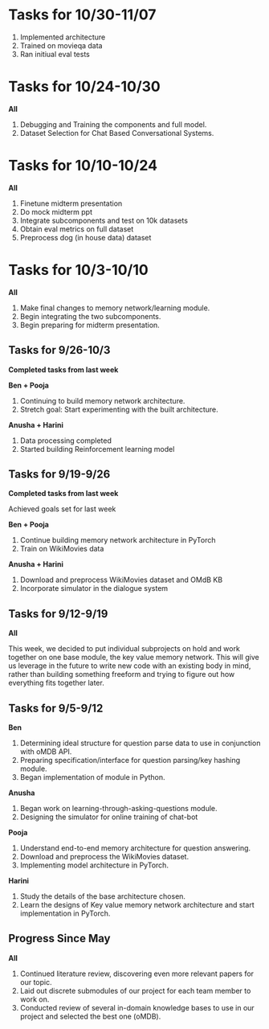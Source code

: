 # Tasks for 10/30-11/07
1. Implemented architecture
2. Trained on movieqa data
3. Ran initiual eval tests

# Tasks for 10/24-10/30

**All**

1. Debugging and Training the components and full model.
2. Dataset Selection for Chat Based Conversational Systems.



# Tasks for 10/10-10/24

**All**

1. Finetune midterm presentation
2. Do mock midterm ppt
3. Integrate subcomponents and test on 10k datasets
4. Obtain eval metrics on full dataset
5. Preprocess dog (in house data) dataset



# Tasks for 10/3-10/10

**All**

1. Make final changes to memory network/learning module.
2. Begin integrating the two subcomponents.
3. Begin preparing for midterm presentation.

## Tasks for 9/26-10/3
**Completed tasks from last week**

**Ben + Pooja**

1. Continuing to build memory network architecture.
2. Stretch goal: Start experimenting with the built architecture.

**Anusha + Harini**
1. Data processing completed
2. Started building Reinforcement learning model

## Tasks for 9/19-9/26
**Completed tasks from last week**

Achieved goals set for last week

**Ben + Pooja**
1. Continue building memory network architecture in PyTorch
2. Train on WikiMovies data

**Anusha + Harini**
1. Download and preprocess WikiMovies dataset and OMdB KB
2. Incorporate simulator in the dialogue system



## Tasks for 9/12-9/19

**All**

This week, we decided to put individual subprojects on hold and work together on one base module, the key value memory network. This will give us leverage in the future to write new code with an existing body in mind, rather than building something freeform and trying to figure out how everything fits together later.

## Tasks for 9/5-9/12

**Ben**
1. Determining ideal structure for question parse data to use in conjunction with oMDB API.
2. Preparing specification/interface for question parsing/key hashing module.
3. Began implementation of module in Python.


**Anusha**
1. Began work on learning-through-asking-questions module.
2. Designing the simulator for online training of chat-bot

**Pooja**
1. Understand end-to-end memory architecture for question answering.
2. Download and preprocess the WikiMovies dataset.
3. Implementing model architecture in PyTorch.

**Harini**
1. Study the details of the base architecture chosen.
1. Learn the designs of Key value memory network architecture and start implementation in PyTorch.

## Progress Since May
**All**
1. Continued literature review, discovering even more relevant papers for our topic.
2. Laid out discrete submodules of our project for each team member to work on.
3. Conducted review of several in-domain knowledge bases to use in our project and selected the best one (oMDB).
